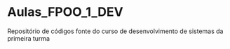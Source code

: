 # Aulas_FPOO_1_DEV
Repositório de códigos fonte do curso de desenvolvimento de sistemas da primeira turma
